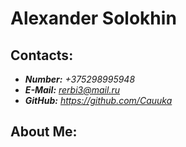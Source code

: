 # Alexander Solokhin
## Contacts:
* ***Number:*** *+375298995948*
* ***E-Mail:*** *rerbi3@mail.ru*
* ***GitHub:*** *https://github.com/Cauuka*
## About Me:


